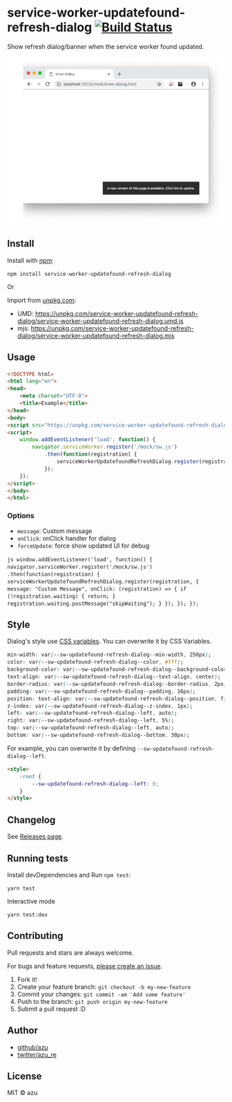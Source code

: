 # service-worker-updatefound-refresh-dialog [![Build Status](https://travis-ci.org/azu/service-worker-updatefound-refresh-dialog.svg?branch=master)](https://travis-ci.org/azu/service-worker-updatefound-refresh-dialog)

Show refresh dialog/banner when the service worker found updated.

![screen shot](./docs/screenshot.png)

## Install

Install with [npm](https://www.npmjs.com/):

    npm install service-worker-updatefound-refresh-dialog

Or

Import from [unpkg.com](https://unpkg.com/):

- UMD: https://unpkg.com/service-worker-updatefound-refresh-dialog/service-worker-updatefound-refresh-dialog.umd.js
- mjs: https://unpkg.com/service-worker-updatefound-refresh-dialog/service-worker-updatefound-refresh-dialog.mjs

## Usage

```html
<!DOCTYPE html>
<html lang="en">
<head>
    <meta charset="UTF-8">
    <title>Example</title>
</head>
<body>
<script src="https://unpkg.com/service-worker-updatefound-refresh-dialog/service-worker-updatefound-refresh-dialog.umd.js"></script>
<script>
    window.addEventListener('load', function() {
        navigator.serviceWorker.register('/mock/sw.js')
            .then(function(registration) {
                serviceWorkerUpdatefoundRefreshDialog.register(registration);
            });
    });
</script>
</body>
</html>
```

### Options

- `message`: Custom message
- `onClick`: onClick handler for dialog
- `forceUpdate`: force show updated UI for debug

``js
    window.addEventListener('load', function() {
        navigator.serviceWorker.register('/mock/sw.js')
            .then(function(registration) {
                serviceWorkerUpdatefoundRefreshDialog.register(registration, {
                    message: "Custom Message",
                    onClick: (registration) => {
                        if (!registration.waiting) {
                            return;
                        }
                        registration.waiting.postMessage("skipWaiting");
                    }
                });
            });
    });
``

## Style

Dialog's style use [CSS variables](https://developer.mozilla.org/en-US/docs/Web/CSS/--*).
You can overwrite it by CSS Variables.

````css
min-width: var(--sw-updatefound-refresh-dialog--min-width, 250px);
color: var(--sw-updatefound-refresh-dialog--color, #fff);
background-color: var(--sw-updatefound-refresh-dialog--background-color, #333);
text-align: var(--sw-updatefound-refresh-dialog--text-align, center);
border-radius: var(--sw-updatefound-refresh-dialog--border-radius, 2px);
padding: var(--sw-updatefound-refresh-dialog--padding, 16px);
position: text-align: var(--sw-updatefound-refresh-dialog--position, fixed);
z-index: var(--sw-updatefound-refresh-dialog--z-index, 1px);
left: var(--sw-updatefound-refresh-dialog--left, auto);
right: var(--sw-updatefound-refresh-dialog--left, 5%);
top: var(--sw-updatefound-refresh-dialog--left, auto);
bottom: var(--sw-updatefound-refresh-dialog--bottom, 30px);
````

For example, you can overwrite it by defining `--sw-updatefound-refresh-dialog--left`.

```html
<style>
    :root {
        --sw-updatefound-refresh-dialog--left: 0;
    }
</style>
```


## Changelog

See [Releases page](https://github.com/azu/service-worker-updatefound-refresh-dialog/releases).

## Running tests

Install devDependencies and Run `npm test`:

    yarn test

Interactive mode

    yarn test:dev

## Contributing

Pull requests and stars are always welcome.

For bugs and feature requests, [please create an issue](https://github.com/azu/service-worker-updatefound-refresh-dialog/issues).

1. Fork it!
2. Create your feature branch: `git checkout -b my-new-feature`
3. Commit your changes: `git commit -am 'Add some feature'`
4. Push to the branch: `git push origin my-new-feature`
5. Submit a pull request :D

## Author

- [github/azu](https://github.com/azu)
- [twitter/azu_re](https://twitter.com/azu_re)

## License

MIT © azu
